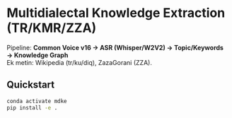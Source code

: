 # Multidialectal Knowledge Extraction (TR/KMR/ZZA)

Pipeline: **Common Voice v16 → ASR (Whisper/W2V2) → Topic/Keywords → Knowledge Graph**  
Ek metin: Wikipedia (tr/ku/diq), ZazaGorani (ZZA).

## Quickstart
```bash
conda activate mdke
pip install -e .
